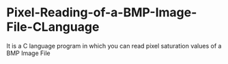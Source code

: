 # Pixel-Reading-of-a-BMP-Image-File-CLanguage
It is a C language program in which you can read pixel saturation values of a BMP Image File
